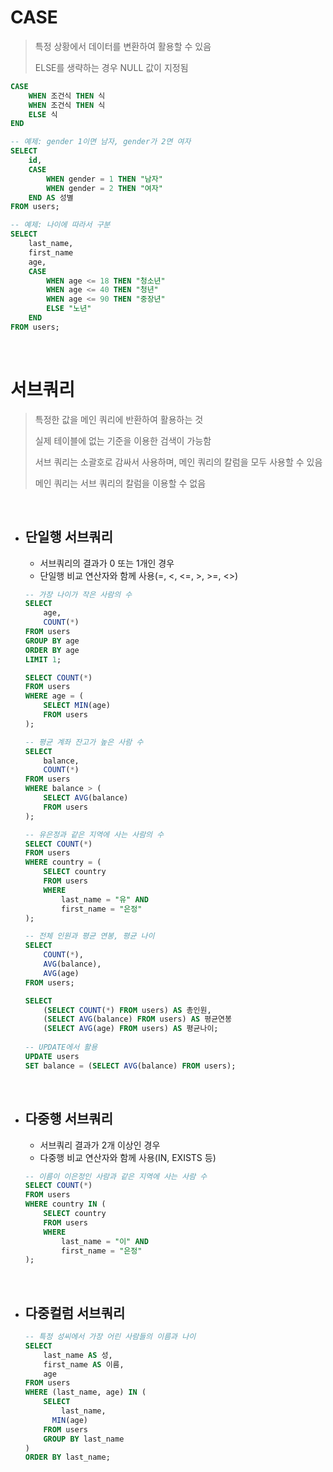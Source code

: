 # CASE

> 특정 상황에서 데이터를 변환하여 활용할 수 있음
>
> ELSE를 생략하는 경우 NULL 값이 지정됨

```sql
CASE
	WHEN 조건식 THEN 식
	WHEN 조건식 THEN 식
	ELSE 식
END

-- 예제: gender 1이면 남자, gender가 2면 여자
SELECT
    id,
    CASE
        WHEN gender = 1 THEN "남자"
        WHEN gender = 2 THEN "여자"
   	END AS 성별
FROM users;

-- 예제: 나이에 따라서 구분
SELECT
    last_name,
    first_name
    age,
    CASE
        WHEN age <= 18 THEN "청소년"
        WHEN age <= 40 THEN "청년"
        WHEN age <= 90 THEN "중장년"
        ELSE "노년"
    END
FROM users;
```

<br/>

# 서브쿼리

> 특정한 값을 메인 쿼리에 반환하여 활용하는 것
>
> 실제 테이블에 없는 기준을 이용한 검색이 가능함
>
> 서브 쿼리는 소괄호로 감싸서 사용하며, 메인 쿼리의 칼럼을 모두 사용할 수 있음
>
> 메인 쿼리는 서브 쿼리의 칼럼을 이용할 수 없음

<br/>

- ## 단일행 서브쿼리

  - 서브쿼리의 결과가 0 또는 1개인 경우
  - 단일행 비교 연산자와 함께 사용(=, <, <=, >, >=, <>)

  ```sql
  -- 가장 나이가 작은 사람의 수
  SELECT
      age,
      COUNT(*)
  FROM users
  GROUP BY age
  ORDER BY age
  LIMIT 1;
  
  SELECT COUNT(*)
  FROM users
  WHERE age = (
      SELECT MIN(age)
      FROM users
  );
  
  -- 평균 계좌 잔고가 높은 사람 수
  SELECT
      balance,
      COUNT(*)
  FROM users
  WHERE balance > (
      SELECT AVG(balance)
      FROM users
  );
  
  -- 유은정과 같은 지역에 사는 사람의 수
  SELECT COUNT(*)
  FROM users
  WHERE country = (
      SELECT country
      FROM users
      WHERE
          last_name = "유" AND
          first_name = "은정"
  );
  
  -- 전체 인원과 평균 연봉, 평균 나이
  SELECT
      COUNT(*),
      AVG(balance),
      AVG(age)
  FROM users;
  
  SELECT
      (SELECT COUNT(*) FROM users) AS 총인원,
      (SELECT AVG(balance) FROM users) AS 평균연봉
      (SELECT AVG(age) FROM users) AS 평균나이;
      
  -- UPDATE에서 활용
  UPDATE users
  SET balance = (SELECT AVG(balance) FROM users);
  ```

<br/>

- ## 다중행 서브쿼리

  - 서브쿼리 결과가 2개 이상인 경우
  - 다중행 비교 연산자와 함께 사용(IN, EXISTS 등)

  ```sql
  -- 이름이 이은정인 사람과 같은 지역에 사는 사람 수
  SELECT COUNT(*)
  FROM users
  WHERE country IN (
      SELECT country
      FROM users
      WHERE 
          last_name = "이" AND
          first_name = "은정"
  );
  ```

<br/>

- ## 다중컬럼 서브쿼리

  ```sql
  -- 특정 성씨에서 가장 어린 사람들의 이름과 나이
  SELECT
      last_name AS 성,
      first_name AS 이름,
      age
  FROM users
  WHERE (last_name, age) IN (
      SELECT
          last_name,
      	MIN(age)
      FROM users
      GROUP BY last_name
  )
  ORDER BY last_name;
  ```

  

